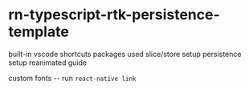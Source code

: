 # rn-typescript-rtk-persistence-template

built-in vscode shortcuts
packages used
slice/store setup
persistence setup
reanimated guide

custom fonts -- run `react-native link`